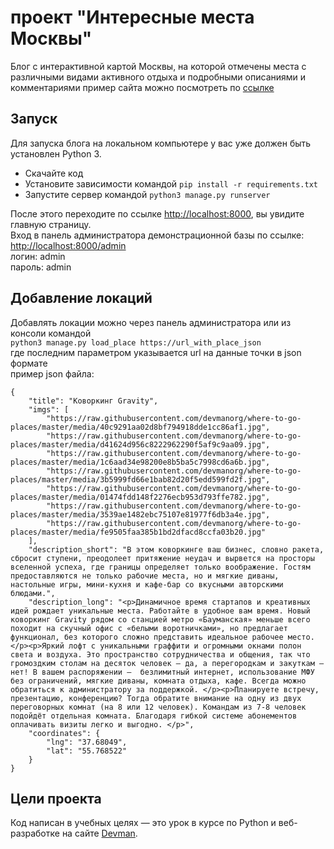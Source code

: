 # проект "Интересные места Москвы"

Блог с интерактивной картой Москвы, на которой отмечены места с различными видами активного отдыха и подробными описаниями и комментариями
 пример сайта можно посмотреть по [ссылке]( serg2410.pythonanywhere.com)

## Запуск

Для запуска блога на локальном компьютере у вас уже должен быть установлен Python 3.

- Скачайте код
- Установите зависимости командой `pip install -r requirements.txt`
- Запустите сервер командой `python3 manage.py runserver`

После этого переходите по ссылке [http://localhost:8000](http://localhost:8000), вы увидите главную страницу.  
Вход в панель администратора демонстрационной базы по ссылке: [http://localhost:8000/admin](http://localhost:8000/admin)  
логин: admin  
пароль: admin

## Добавление локаций
Добавлять локации можно через панель администратора или из консоли командой  
`python3 manage.py load_place https://url_with_place_json`  
где последним параметром указывается url на данные точки в json формате  
пример json файла: 
```
{
    "title": "Коворкинг Gravity",
    "imgs": [
        "https://raw.githubusercontent.com/devmanorg/where-to-go-places/master/media/40c9291aa02d8bf794918dde1cc86af1.jpg",
        "https://raw.githubusercontent.com/devmanorg/where-to-go-places/master/media/d41624d956c8222962290f5af9c9aa09.jpg",
        "https://raw.githubusercontent.com/devmanorg/where-to-go-places/master/media/1c6aad34e98200e8b5ba5c7998cd6a6b.jpg",
        "https://raw.githubusercontent.com/devmanorg/where-to-go-places/master/media/3b5999fd66e1bab82d20f5edd599fd2f.jpg",
        "https://raw.githubusercontent.com/devmanorg/where-to-go-places/master/media/01474fdd148f2276ecb953d793ffe782.jpg",
        "https://raw.githubusercontent.com/devmanorg/where-to-go-places/master/media/3539ae1482ebc75107e81977f6db3a4e.jpg",
        "https://raw.githubusercontent.com/devmanorg/where-to-go-places/master/media/fe9505faa385b1bd2dfacd8ccfa03b20.jpg"
    ],
    "description_short": "В этом коворкинге ваш бизнес, словно ракета, сбросит ступени, преодолеет притяжение неудач и вырвется на просторы вселенной успеха, где границы определяет только воображение. Гостям предоставляются не только рабочие места, но и мягкие диваны, настольные игры, мини-кухня и кафе-бар со вкусными авторскими блюдами.",
    "description_long": "<p>Динамичное время стартапов и креативных идей рождает уникальные места. Работайте в удобное вам время. Новый коворкинг Gravity рядом со станцией метро «Бауманская» меньше всего походит на скучный офис с «белыми воротничками», но предлагает функционал, без которого сложно представить идеальное рабочее место.</p><p>Яркий лофт с уникальными граффити и огромными окнами полон света и воздуха. Это пространство сотрудничества и общения, так что громоздким столам на десяток человек — да, а перегородкам и закуткам — нет! В вашем распоряжении —  безлимитный интернет, использование МФУ без ограничений, мягкие диваны, комната отдыха, кафе. Всегда можно обратиться к администратору за поддержкой. </p><p>Планируете встречу, презентацию, конференцию? Тогда обратите внимание на одну из двух переговорных комнат (на 8 или 12 человек). Командам из 7-8 человек подойдёт отдельная комната. Благодаря гибкой системе абонементов оплачивать визиты легко и выгодно. </p>",
    "coordinates": {
        "lng": "37.68049",
        "lat": "55.768522"
    }
}
```
    


## Цели проекта

Код написан в учебных целях — это урок в курсе по Python и веб-разработке на сайте [Devman](https://dvmn.org).
